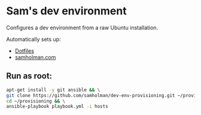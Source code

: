 # Sam's dev environment
Configures a dev environment from a raw Ubuntu installation.

Automatically sets up:

* [Dotfiles](https://github.com/samholman/dotfiles)
* [samholman.com](https://github.com/samholman/samholman.com)

## Run as root:
```bash
apt-get install -y git ansible && \
git clone https://github.com/samholman/dev-env-provisioning.git ~/provisioning && \
cd ~/provisioning && \
ansible-playbook playbook.yml -i hosts
```

